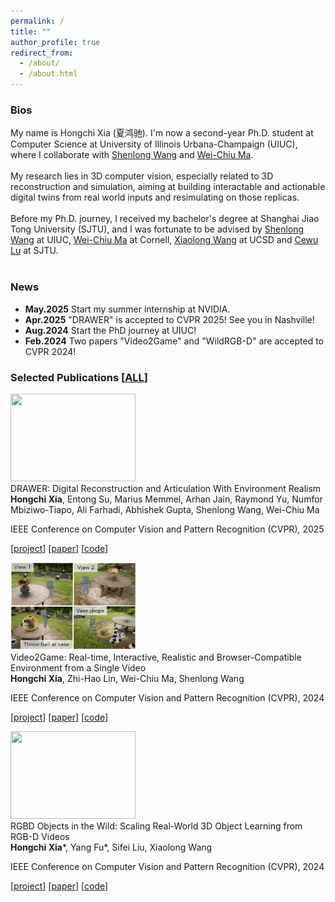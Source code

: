 ```yaml
---
permalink: /
title: ""
author_profile: true
redirect_from: 
  - /about/
  - /about.html
---
```

<!-- css -->
<link rel="stylesheet" type="text/css" href="/assets/css/paper.css">

<!-- self intro -->
### Bios
My name is Hongchi Xia (夏鸿驰). 
I'm now a second-year Ph.D. student at Computer Science at University of Illinois Urbana-Champaign (UIUC), 
where I collaborate with <a href="https://shenlong.web.illinois.edu/">Shenlong Wang</a> and <a href="https://www.cs.cornell.edu/~weichiu/">Wei-Chiu Ma</a>.
<br>
<br>
My research lies in 3D computer vision, especially related to 3D reconstruction and simulation, 
aiming at building interactable and actionable digital twins from real world inputs 
and resimulating on those replicas. 
<br>
<br>
Before my Ph.D. journey, I received my bachelor's degree at Shanghai Jiao Tong University (SJTU), and I was fortunate to be advised by <a href="https://shenlong.web.illinois.edu/">Shenlong Wang</a> at UIUC, <a href="https://www.cs.cornell.edu/~weichiu/">Wei-Chiu Ma</a> at Cornell, <a href="https://xiaolonw.github.io/">Xiaolong Wang</a> at UCSD and <a href="https://www.mvig.org/">Cewu Lu</a> at SJTU. 
<br>
<br>
<!-- in <a href="https://mingyuliu.net/">Ming-Yu Liu</a>'s group. -->

### News
* <b>May.2025</b> Start my summer internship at NVIDIA.
* <b>Apr.2025</b> "DRAWER" is accepted to CVPR 2025! See you in Nashville!
* <b>Aug.2024</b> Start the PhD journey at UIUC!
* <b>Feb.2024</b> Two papers "Video2Game" and "WildRGB-D" are accepted to CVPR 2024!

### Selected Publications [<a href="https://scholar.google.com/citations?user=9iXQ-wsAAAAJ&hl=en">ALL</a>]

<!-- paper start -->
<div class="paper">

<div class="pimg"> 
<img src="/images/drawer.gif" width="200" height="140">
</div>

<div class="ptitle">DRAWER: Digital Reconstruction and Articulation With Environment Realism</div>

<div class="pauthors"> <b>Hongchi Xia</b>, Entong Su, Marius Memmel, Arhan Jain, Raymond Yu, Numfor Mbiziwo-Tiapo, Ali Farhadi, Abhishek Gupta, Shenlong Wang, Wei-Chiu Ma</div>

<div class="pvenue">
<p>IEEE Conference on Computer Vision and Pattern Recognition (CVPR), 2025</p>
<p>[<a href="https://drawer-art.github.io/">project</a>] [<a href="https://arxiv.org/abs/2504.15278">paper</a>] [<a href="https://github.com/xiahongchi/DRAWER">code</a>]</p>
</div>


</div>
<!-- paper end -->


<!-- paper start -->
<div class="paper">

<div class="pimg"> 
<img src="/images/garden.png" width="200" height="140">
</div>

<div class="ptitle">Video2Game: Real-time, Interactive, Realistic and Browser-Compatible Environment from a Single Video</div>

<div class="pauthors"> <b>Hongchi Xia</b>, Zhi-Hao Lin, Wei-Chiu Ma, Shenlong Wang</div>

<div class="pvenue">
<p>IEEE Conference on Computer Vision and Pattern Recognition (CVPR), 2024</p>
<p>[<a href="https://video2game.github.io/">project</a>] [<a href="https://arxiv.org/abs/2404.09833">paper</a>] [<a href="https://github.com/video2game/video2game">code</a>]</p>
</div>

</div>
<!-- paper end -->


<!-- paper start -->
<div class="paper">

<div class="pimg"> 
<img class="media-object img-rounded img-responsive" src="/images/pineapple.avifs" width="200" height="140">
</div>

<div class="ptitle">RGBD Objects in the Wild: Scaling Real-World 3D Object Learning from RGB-D Videos</div>

<div class="pauthors"> <b>Hongchi Xia</b>*, Yang Fu*, Sifei Liu, Xiaolong Wang </div>

<div class="pvenue">
<p>IEEE Conference on Computer Vision and Pattern Recognition (CVPR), 2024</p>
<p>[<a href="https://wildrgbd.github.io/">project</a>] [<a href="https://arxiv.org/abs/2401.12592">paper</a>] [<a href="https://github.com/wildrgbd/wildrgbd">code</a>]</p>
</div>

</div>
<!-- paper end -->